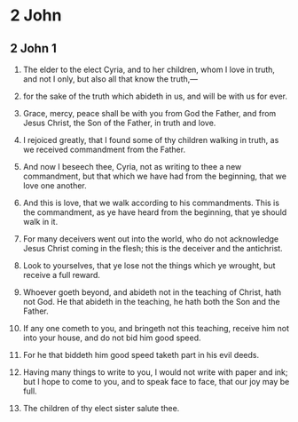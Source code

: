 # 2 John

## 2 John 1

1. The elder to the elect Cyria, and to her children, whom I love in truth, and not I only, but also all that know the truth,—

2. for the sake of the truth which abideth in us, and will be with us for ever.

3. Grace, mercy, peace shall be with you from God the Father, and from Jesus Christ, the Son of the Father, in truth and love.

4. I rejoiced greatly, that I found some of thy children walking in truth, as we received commandment from the Father.

5. And now I beseech thee, Cyria, not as writing to thee a new commandment, but that which we have had from the beginning, that we love one another.

6. And this is love, that we walk according to his commandments. This is the commandment, as ye have heard from the beginning, that ye should walk in it.

7. For many deceivers went out into the world, who do not acknowledge Jesus Christ coming in the flesh; this is the deceiver and the antichrist.

8. Look to yourselves, that ye lose not the things which ye wrought, but receive a full reward.

9. Whoever goeth beyond, and abideth not in the teaching of Christ, hath not God. He that abideth in the teaching, he hath both the Son and the Father.

10. If any one cometh to you, and bringeth not this teaching, receive him not into your house, and do not bid him good speed.

11. For he that biddeth him good speed taketh part in his evil deeds.

12. Having many things to write to you, I would not write with paper and ink; but I hope to come to you, and to speak face to face, that our joy may be full.

13. The children of thy elect sister salute thee.